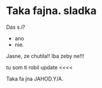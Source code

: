 # Taka fajna. sladka

Das s.i?
* ano  
* nie.

Jasne, ze  chutila!! Iba zeby ne!!!

>>>>
tu som ti robil update
<<<<

Taka fa jna JAHOD.Y/A.
